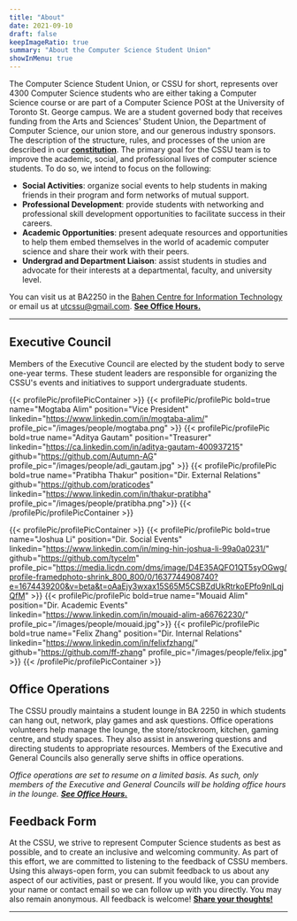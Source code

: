 ```yaml
---
title: "About"
date: 2021-09-10
draft: false
keepImageRatio: true
summary: "About the Computer Science Student Union"
showInMenu: true
---
```


The Computer Science Student Union, or CSSU for short, represents over 4300 Computer Science students who are either taking a Computer Science course or are part of a Computer Science POSt at the University of Toronto St. George campus. We are a student governed body that receives funding from the Arts and Sciences' Student Union, the Department of Computer Science, our union store, and our generous industry sponsors. The description of the structure, rules, and processes of the union are described in our [**constitution**](/constitution.pdf). The primary goal for the CSSU team is to improve the academic, social, and professional lives of computer science students. To do so, we intend to focus on the following:

- **Social Activities**: organize social events to help students in making friends in their program and form networks of mutual support.
- **Professional Development**: provide students with networking and professional skill development opportunities to facilitate success in their careers.
- **Academic Opportunities**: present adequate resources and opportunities to help them embed themselves in the world of academic computer science and share their work with their peers.
- **Undergrad and Department Liaison**: assist students in studies and advocate for their interests at a departmental, faculty, and university level.

You can visit us at BA2250 in the [Bahen Centre for Information Technology](https://goo.gl/maps/16JTD3pr2KKMkCTE7) or email us at [utcssu@gmail.com](mailto:utcssu@gmail.com). **[See Office Hours.](/ba2250)**

---

## Executive Council

Members of the Executive Council are elected by the student body to serve one-year terms. These student leaders are responsible for organizing the CSSU's events and initiatives to support undergraduate students.

{{< profilePic/profilePicContainer >}}
{{< profilePic/profilePic bold=true name="Mogtaba Alim" position="Vice President" linkedin="https://www.linkedin.com/in/mogtaba-alim/" profile_pic="/images/people/mogtaba.png" >}}
{{< profilePic/profilePic bold=true name="Aditya Gautam" position="Treasurer" linkedin="https://ca.linkedin.com/in/aditya-gautam-400937215" github="https://github.com/Autumn-AG" profile_pic="/images/people/adi_gautam.jpg" >}}
{{< profilePic/profilePic bold=true name="Pratibha Thakur" position="Dir. External Relations" github="https://github.com/praticodes" linkedin="https://www.linkedin.com/in/thakur-pratibha" profile_pic="/images/people/pratibha.png">}}
{{< /profilePic/profilePicContainer >}}

{{< profilePic/profilePicContainer >}}
{{< profilePic/profilePic bold=true name="Joshua Li" position="Dir. Social Events" linkedin="https://www.linkedin.com/in/ming-hin-joshua-li-99a0a0231/" github="https://github.com/tycelm" profile_pic="https://media.licdn.com/dms/image/D4E35AQFO1QT5syOGwg/profile-framedphoto-shrink_800_800/0/1637744908740?e=1674439200&v=beta&t=oAaEjy3wxax15S65M5CSBZdUkRtrkoEPfo9nlLqjQfM" >}}
{{< profilePic/profilePic bold=true name="Mouaid Alim" position="Dir. Academic Events" linkedin="https://www.linkedin.com/in/mouaid-alim-a66762230/" profile_pic="/images/people/mouaid.jpg">}}
{{< profilePic/profilePic  bold=true name="Felix Zhang" position="Dir. Internal Relations" linkedin="https://www.linkedin.com/in/felixfzhang/" github="https://github.com/ff-zhang" profile_pic="/images/people/felix.jpg" >}}
{{< /profilePic/profilePicContainer >}}

<!-- ## General Council

General Council members are volunteers appointed by the Executive Council to assist with our initiatives and be leaders in the community.

To join the General Council, apply [**here**](https://docs.google.com/forms/d/e/1FAIpQLSf35ZGWqknQuMd7HTs69lqa-SbcmavlsxGwVqms1KAEfoUCSA/viewform).

{{< profilePic/profilePicContainer >}}
{{< profilePic/profilePic  bold=true name="Kaylee Chan"  position="First Year Student Liaison" linkedin="https://www.linkedin.com/in/kaylee-chan/" profile_pic="/images/people/kaylee.jpeg" >}}
{{< profilePic/profilePic  bold=true name="Mahathi Gandhamaneni"  position="Communications"  linkedin="https://www.linkedin.com/in/mahathigandhamaneni/" profile_pic="/images/people/mahathi.jpeg" >}}
{{< profilePic/profilePic  bold=true name="Evan Kanter"  position="Advocacy Lead"  linkedin="https://www.linkedin.com/in/kanterevan/" profile_pic="/images/people/evan.jfif" >}}
{{< profilePic/profilePic  bold=true name="Minh Le"  position="First Year Student Liaison" profile_pic="/images/people/minh.jpeg" >}}
{{< profilePic/profilePic  bold=true name="Akiki Liang"  position="External Relations" personal="https://akikiliang.com" linkedin="https://www.linkedin.com/in/akiki-liang/" profile_pic="/images/people/akiki.jfif" >}}
{{< profilePic/profilePic  bold=true name="Jason Liu"  position="Administration"  linkedin="https://www.linkedin.com/in/jasonliu2000/" facebook="https://www.facebook.com/profile.php?id=100011461927421" github="https://github.com/jasonliu-json"  profile_pic="/images/people/jason.jpg" >}}
{{< profilePic/profilePic  bold=true name="Joshua Ong"  position="Social Events" facebook="https://www.facebook.com/joshua.ong.1848" github="https://github.com/ArKane-6418" linkedin="https://www.linkedin.com/in/-joshua-ong/" profile_pic="/images/people/josh.jpeg">}}
{{< profilePic/profilePic  bold=true name="Arjun Pandher"  position="Social Events"  linkedin="https://www.linkedin.com/in/arjun-pandher/" github="https://github.com/ArjunPandher"  profile_pic="/images/people/arjun.jpeg" >}}
{{< profilePic/profilePic  bold=true name="Dhruvaa Saravanan"  position="Academic Events"  linkedin="https://www.linkedin.com/in/dhruvaa/" profile_pic="/images/people/dhruvaa.jpeg" >}}
{{< profilePic/profilePic  bold=true name="Yujin Shim"  position="Internal Relations" profile_pic="/images/people/yujin.png" >}}
{{< profilePic/profilePic  bold=true name="Supriya Vasanth"  position="Communications (Graphics)" profile_pic="/images/people/supriya.jpg">}}
{{< profilePic/profilePic  bold=true name="Heyu (Owen) Wang"  position="International Student Liaison"  linkedin="https://www.linkedin.com/in/heyu-owen-wang-24a1b5222/" profile_pic="/images/people/heyu.jpeg" >}}
{{< profilePic/profilePic  bold=true name="Jessica Wang"  position="External Relations"  linkedin="https://www.linkedin.com/in/jessica-wang-957086194/" profile_pic="/images/people/jessica.jpeg" >}}
{{< /profilePic/profilePicContainer >}} -->

## Office Operations

The CSSU proudly maintains a student lounge in BA 2250 in which students can hang out, network, play games and ask questions. Office operations volunteers help manage the lounge, the store/stockroom, kitchen, gaming centre, and study spaces. They also assist in answering questions and directing students to appropriate resources. Members of the Executive and General Councils also generally serve shifts in office operations.

_Office operations are set to resume on a limited basis. As such, only members of the Executive and General Councils will be holding office hours in the lounge. **[See Office Hours.](/ba2250)**_

## Feedback Form

At the CSSU, we strive to represent Computer Science students as best as possible, and to create an inclusive and welcoming community. As part of this effort, we are committed to listening to the feedback of CSSU members. Using this always-open form, you can submit feedback to us about any aspect of our activities, past or present. If you would like, you can provide your name or contact email so we can follow up with you directly. You may also remain anonymous. All feedback is welcome! [**Share your thoughts!**](https://forms.gle/bb4JXfWYkqW7Ewhh8)

---
